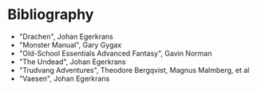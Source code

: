 
# Bibliography

* "Drachen", Johan Egerkrans
* "Monster Manual", Gary Gygax
* "Old-School Essentials Advanced Fantasy", Gavin Norman
* "The Undead", Johan Egerkrans
* "Trudvang Adventures", Theodore Bergqvist, Magnus Malmberg, et al
* "Vaesen", Johan Egerkrans

